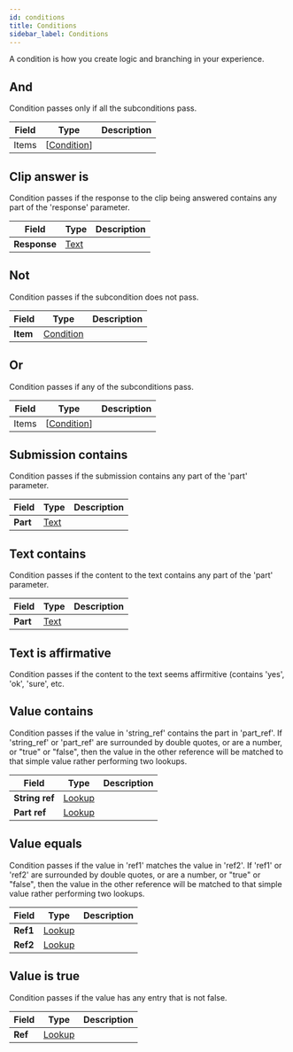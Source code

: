 ```yaml
---
id: conditions
title: Conditions
sidebar_label: Conditions
---
```


A condition is how you create logic and branching in your experience.
## And

Condition passes only if all the subconditions pass.


| Field | Type | Description |
| - | - | - |
| Items | [[Condition](/docs/reference/conditions)] |  |


## Clip answer is

Condition passes if the response to the clip being answered contains any part of the 'response' parameter.


| Field | Type | Description |
| - | - | - |
| **Response** | [Text](/docs/reference/fieldtypes#text) |  |


## Not

Condition passes if the subcondition does not pass.


| Field | Type | Description |
| - | - | - |
| **Item** | [Condition](/docs/reference/conditions) |  |


## Or

Condition passes if any of the subconditions pass.


| Field | Type | Description |
| - | - | - |
| Items | [[Condition](/docs/reference/conditions)] |  |


## Submission contains

Condition passes if the submission contains any part of the 'part' parameter.


| Field | Type | Description |
| - | - | - |
| **Part** | [Text](/docs/reference/fieldtypes#text) |  |


## Text contains

Condition passes if the content to the text contains any part of the 'part' parameter.


| Field | Type | Description |
| - | - | - |
| **Part** | [Text](/docs/reference/fieldtypes#text) |  |


## Text is affirmative

Condition passes if the content to the text seems affirmitive (contains 'yes', 'ok', 'sure', etc.




## Value contains

Condition passes if the value in 'string_ref' contains the part in 'part_ref'. If 'string_ref' or 'part_ref' are surrounded by double quotes, or are a number, or "true" or "false", then the value in the other reference will be matched to that simple value rather performing two lookups.


| Field | Type | Description |
| - | - | - |
| **String ref** | [Lookup](/docs/reference/fieldtypes#lookup) |  |
| **Part ref** | [Lookup](/docs/reference/fieldtypes#lookup) |  |


## Value equals

Condition passes if the value in 'ref1' matches the value in 'ref2'. If 'ref1' or 'ref2' are surrounded by double quotes, or are a number, or "true" or "false", then the value in the other reference will be matched to that simple value rather performing two lookups.


| Field | Type | Description |
| - | - | - |
| **Ref1** | [Lookup](/docs/reference/fieldtypes#lookup) |  |
| **Ref2** | [Lookup](/docs/reference/fieldtypes#lookup) |  |


## Value is true

Condition passes if the value has any entry that is not false.


| Field | Type | Description |
| - | - | - |
| **Ref** | [Lookup](/docs/reference/fieldtypes#lookup) |  |


